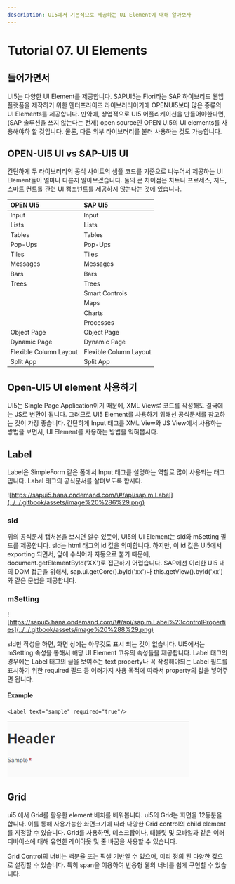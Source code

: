```yaml
---
description: UI5에서 기본적으로 제공하는 UI Element에 대해 알아보자
---
```


# Tutorial 07. UI Elements

## 들어가면서

UI5는 다양한 UI Element를 제공합니다. SAPUI5는 Fiori라는 SAP 하이브리드 웹앱 플랫폼을 제작하기 위한 엔터프라이즈 라이브러리이기에 OPENUI5보다 많은 종류의 UI Elements를 제공합니다. 만약에, 상업적으로 UI5 어플리케이션을 만들어야한다면, \(SAP 솔루션을 쓰지 않는다는 전제\) open source인  OPEN UI5의 UI elements를 사용해야하 할 것입니다.  물론, 다른 외부 라이브러리를 불러 사용하는 것도 가능합니다.

## OPEN-UI5 UI vs SAP-UI5 UI

간단하게 두 라이브러리의 공식 사이트의 샘플 코드를 기준으로 나누어서 제공하는 UI Element들이 얼마나 다른지 알아보겠습니다. 둘의 큰 차이점은 차트나 프로세스, 지도, 스마트 컨트롤 관련 UI 컴포넌트를 제공하지 않는다는 것에 있습니다.

| OPEN UI5 | SAP UI5 |
| :--- | :--- |
| Input | Input |
| Lists | Lists |
| Tables | Tables |
| Pop-Ups | Pop-Ups |
| Tiles | Tiles |
| Messages | Messages |
| Bars | Bars |
| Trees | Trees |
|  | Smart Controls |
|  | Maps |
|  | Charts |
|  | Processes |
| Object Page | Object Page |
| Dynamic Page | Dynamic Page |
| Flexible Column Layout | Flexible Column Layout |
| Split App | Split App |

## Open-UI5 UI element 사용하기

UI5는 Single Page Application이기 때문에, XML View로 코드를 작성해도 결국에는 JS로 변환이 됩니다. 그러므로 UI5 Element를 사용하기 위해선 공식문서를 참고하는 것이 가장 좋습니다. 간단하게 Input 태그를 XML View와 JS View에서 사용하는 방법을 보면서, UI Element를 사용하는 방법을 익혀봅시다.

## Label 

Label은 SimpleForm 같은 폼에서 Input 태그를 설명하는 역할로 많이 사용되는 태그입니다. Label 태그의 공식문서를 살펴보도록 합시다.

![https://sapui5.hana.ondemand.com/\#/api/sap.m.Label](../../.gitbook/assets/image%20%286%29.png)

### sId

위의 공식문서 캡처본을 보시면 알수 있듯이, UI5의 UI Element는 sId와 mSetting 필드를 제공합니다. sId는 html 태그의 id 값을 의미합니다. 하지만, 이 id 값은 UI5에서 exporting 되면서, 앞에 수식어가 자동으로 붙기 때문에, document.getElementById\('XX'\)로 접근하기 어렵습니다. SAP에선 이러한 UI5 내의 DOM 접근을 위해서, sap.ui.getCore\(\).byId\('xx'\)나 this.getView\(\).byId\('xx'\)와 같은 문법을 제공합니다.

### mSetting

![https://sapui5.hana.ondemand.com/\#/api/sap.m.Label%23controlProperties](../../.gitbook/assets/image%20%288%29.png)

sId만 작성을 하면, 화면 상에는 아무것도 표시 되는 것이 없습니다. UI5에서는 mSetting 속성을 통해서 해당 UI Element 고유의 속성들을 제공합니다.  Label 태그의 경우에는 Label 태그의 글을 보여주는 text property나 꼭 작성해야되는 Label 필드를 표시하기 위한 required 필드 등 여러가지 사용 목적에 따라서 property의 값을 넣어주면 됩니다.

#### Example 

`<Label text="sample" required="true"/>`

![Label tag example](../../.gitbook/assets/image%20%284%29.png)

## Grid 

ui5 에서 Grid를 활용한 element 배치를 배워봅니다. ui5의 Grid는 화면을 12등분을 합니다. 이를 통해 사용가능한 화면크기에 따라 다양한 Grid control의 child element를 지정할 수 있습니다. Grid를 사용하면, 데스크탑이나, 태블릿 및 모바일과 같은 여러 디바이스에 대해 유연한 레이아웃 및 줄 바꿈을 사용할 수 있습니다.

Grid Control의 너비는 백분율 또는 픽셀 기반일 수 있으며, 미리 정의 된 다양한 값으로 설정할 수 있습니다. 특히 span을 이용하여 반응형 웹의 너비를 쉽게 구현할 수 있습니다.





